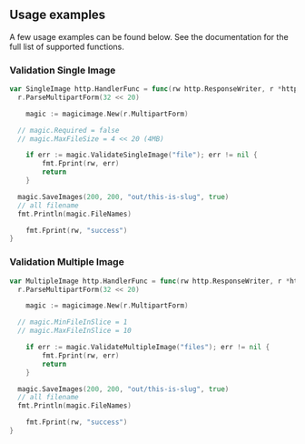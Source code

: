 ## Usage examples

A few usage examples can be found below. See the documentation for the full list of supported functions.

### Validation Single Image
```go
var SingleImage http.HandlerFunc = func(rw http.ResponseWriter, r *http.Request) {
  r.ParseMultipartForm(32 << 20)

	magic := magicimage.New(r.MultipartForm)

  // magic.Required = false
  // magic.MaxFileSize = 4 << 20 (4MB)

	if err := magic.ValidateSingleImage("file"); err != nil {
		fmt.Fprint(rw, err)
		return
	}

  magic.SaveImages(200, 200, "out/this-is-slug", true)
  // all filename
  fmt.Println(magic.FileNames)

	fmt.Fprint(rw, "success")
}
```

### Validation Multiple Image
```go
var MultipleImage http.HandlerFunc = func(rw http.ResponseWriter, r *http.Request) {
  r.ParseMultipartForm(32 << 20)

	magic := magicimage.New(r.MultipartForm)

  // magic.MinFileInSlice = 1
  // magic.MaxFileInSlice = 10

	if err := magic.ValidateMultipleImage("files"); err != nil {
		fmt.Fprint(rw, err)
		return
	}

  magic.SaveImages(200, 200, "out/this-is-slug", true)
  // all filename
  fmt.Println(magic.FileNames)

	fmt.Fprint(rw, "success")
}
```
